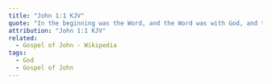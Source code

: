 ```yaml
---
title: "John 1:1 KJV"
quote: "In the beginning was the Word, and the Word was with God, and the Word was God."
attribution: "John 1:1 KJV"
related:
  - Gospel of John - Wikipedia
tags:
  - God
  - Gospel of John
---
```

